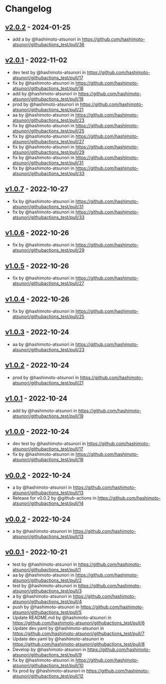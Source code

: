 # Changelog

## [v2.0.2](https://github.com/hashimoto-atsunori/githubactions_test/compare/v2.0.1...v2.0.2) - 2024-01-25
- add a by @hashimoto-atsunori in https://github.com/hashimoto-atsunori/githubactions_test/pull/36

## [v2.0.1](https://github.com/hashimoto-atsunori/githubactions_test/compare/v2.0.0...v2.0.1) - 2022-11-02
- dev test by @hashimoto-atsunori in https://github.com/hashimoto-atsunori/githubactions_test/pull/17
- fix by @hashimoto-atsunori in https://github.com/hashimoto-atsunori/githubactions_test/pull/18
- add by @hashimoto-atsunori in https://github.com/hashimoto-atsunori/githubactions_test/pull/19
- prod by @hashimoto-atsunori in https://github.com/hashimoto-atsunori/githubactions_test/pull/21
- aa by @hashimoto-atsunori in https://github.com/hashimoto-atsunori/githubactions_test/pull/23
- fix by @hashimoto-atsunori in https://github.com/hashimoto-atsunori/githubactions_test/pull/25
- fix by @hashimoto-atsunori in https://github.com/hashimoto-atsunori/githubactions_test/pull/27
- fix by @hashimoto-atsunori in https://github.com/hashimoto-atsunori/githubactions_test/pull/29
- fix by @hashimoto-atsunori in https://github.com/hashimoto-atsunori/githubactions_test/pull/31
- fix by @hashimoto-atsunori in https://github.com/hashimoto-atsunori/githubactions_test/pull/33

## [v1.0.7](https://github.com/hashimoto-atsunori/githubactions_test/compare/v1.0.6...v1.0.7) - 2022-10-27
- fix by @hashimoto-atsunori in https://github.com/hashimoto-atsunori/githubactions_test/pull/31
- fix by @hashimoto-atsunori in https://github.com/hashimoto-atsunori/githubactions_test/pull/33

## [v1.0.6](https://github.com/hashimoto-atsunori/githubactions_test/compare/v1.0.5...v1.0.6) - 2022-10-26
- fix by @hashimoto-atsunori in https://github.com/hashimoto-atsunori/githubactions_test/pull/29

## [v1.0.5](https://github.com/hashimoto-atsunori/githubactions_test/compare/v1.0.4...v1.0.5) - 2022-10-26
- fix by @hashimoto-atsunori in https://github.com/hashimoto-atsunori/githubactions_test/pull/27

## [v1.0.4](https://github.com/hashimoto-atsunori/githubactions_test/compare/v1.0.3...v1.0.4) - 2022-10-26
- fix by @hashimoto-atsunori in https://github.com/hashimoto-atsunori/githubactions_test/pull/25

## [v1.0.3](https://github.com/hashimoto-atsunori/githubactions_test/compare/v1.0.2...v1.0.3) - 2022-10-24
- aa by @hashimoto-atsunori in https://github.com/hashimoto-atsunori/githubactions_test/pull/23

## [v1.0.2](https://github.com/hashimoto-atsunori/githubactions_test/compare/v1.0.1...v1.0.2) - 2022-10-24
- prod by @hashimoto-atsunori in https://github.com/hashimoto-atsunori/githubactions_test/pull/21

## [v1.0.1](https://github.com/hashimoto-atsunori/githubactions_test/compare/v1.0.0...v1.0.1) - 2022-10-24
- add by @hashimoto-atsunori in https://github.com/hashimoto-atsunori/githubactions_test/pull/19

## [v1.0.0](https://github.com/hashimoto-atsunori/githubactions_test/compare/v0.0.2...v1.0.0) - 2022-10-24
- dev test by @hashimoto-atsunori in https://github.com/hashimoto-atsunori/githubactions_test/pull/17
- fix by @hashimoto-atsunori in https://github.com/hashimoto-atsunori/githubactions_test/pull/18

## [v0.0.2](https://github.com/hashimoto-atsunori/githubactions_test/compare/v0.0.1...v0.0.2) - 2022-10-24
- a by @hashimoto-atsunori in https://github.com/hashimoto-atsunori/githubactions_test/pull/13
- Release for v0.0.2 by @github-actions in https://github.com/hashimoto-atsunori/githubactions_test/pull/14

## [v0.0.2](https://github.com/hashimoto-atsunori/githubactions_test/compare/v0.0.1...v0.0.2) - 2022-10-24
- a by @hashimoto-atsunori in https://github.com/hashimoto-atsunori/githubactions_test/pull/13

## [v0.0.1](https://github.com/hashimoto-atsunori/githubactions_test/commits/v0.0.1) - 2022-10-21
- test by @hashimoto-atsunori in https://github.com/hashimoto-atsunori/githubactions_test/pull/1
- aa by @hashimoto-atsunori in https://github.com/hashimoto-atsunori/githubactions_test/pull/2
- test by @hashimoto-atsunori in https://github.com/hashimoto-atsunori/githubactions_test/pull/3
- a by @hashimoto-atsunori in https://github.com/hashimoto-atsunori/githubactions_test/pull/4
- push by @hashimoto-atsunori in https://github.com/hashimoto-atsunori/githubactions_test/pull/5
- Update README.md by @hashimoto-atsunori in https://github.com/hashimoto-atsunori/githubactions_test/pull/6
- Update dev.yaml by @hashimoto-atsunori in https://github.com/hashimoto-atsunori/githubactions_test/pull/7
- Update dev.yaml by @hashimoto-atsunori in https://github.com/hashimoto-atsunori/githubactions_test/pull/8
- Develop by @hashimoto-atsunori in https://github.com/hashimoto-atsunori/githubactions_test/pull/9
- fix by @hashimoto-atsunori in https://github.com/hashimoto-atsunori/githubactions_test/pull/10
- fix prod by @hashimoto-atsunori in https://github.com/hashimoto-atsunori/githubactions_test/pull/12
